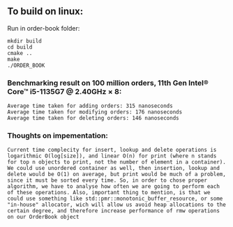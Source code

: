 ## To build on linux:

Run in order-book folder:
```
mkdir build
cd build
cmake ..
make
./ORDER_BOOK 
```

### Benchmarking result on 100 million orders, 11th Gen Intel® Core™ i5-1135G7 @ 2.40GHz × 8:
```
Average time taken for adding orders: 315 nanoseconds
Average time taken for modifying orders: 176 nanoseconds
Average time taken for deleting orders: 146 nanoseconds
```

### Thoughts on impementation:
`Current time complecity for insert, lookup and delete operations is logarithmic O(log[size]), and linear O(n) for print (where n stands for top n objects to print, not the number of element in a container). We could use unordered container as well, then insertion, lookup and delete would be O(1) on average, but print would be much of a problem, since it must be sorted every time. So, in order to chose proper algorithm, we have to analyse how often we are going to perform each of these operations. Also, important thing to mention, is that we could use something like std::pmr::monotonic_buffer_resource, or some "in-house" allocator, wich will allow us avoid heap allocations to the certain degree, and therefore increase performance of rmw operations on our OrderBook object`
